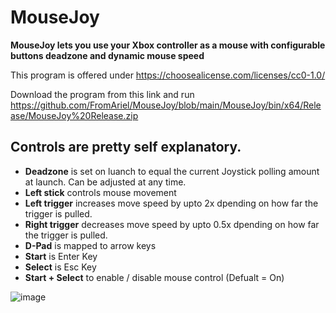 # MouseJoy
**MouseJoy lets you use your Xbox controller as a mouse with configurable buttons deadzone and dynamic mouse speed**

This program is offered under https://choosealicense.com/licenses/cc0-1.0/

Download the program from this link and run https://github.com/FromAriel/MouseJoy/blob/main/MouseJoy/bin/x64/Release/MouseJoy%20Release.zip

## Controls are pretty self explanatory.

- **Deadzone** is set on luanch to equal the current Joystick polling amount at launch. Can be adjusted at any time.
- **Left stick** controls mouse movement 
- **Left trigger** increases move speed by upto 2x dpending on how far the trigger is pulled.
- **Right trigger** decreases move speed by upto 0.5x dpending on how far the trigger is pulled.
- **D-Pad** is mapped to arrow keys
- **Start** is Enter Key
- **Select** is Esc Key
- **Start + Select** to enable / disable mouse control (Defualt = On)

![image](https://github.com/FromAriel/MouseJoy/assets/52693758/5f8a952c-7278-4653-8ee1-af54fef4a741)

